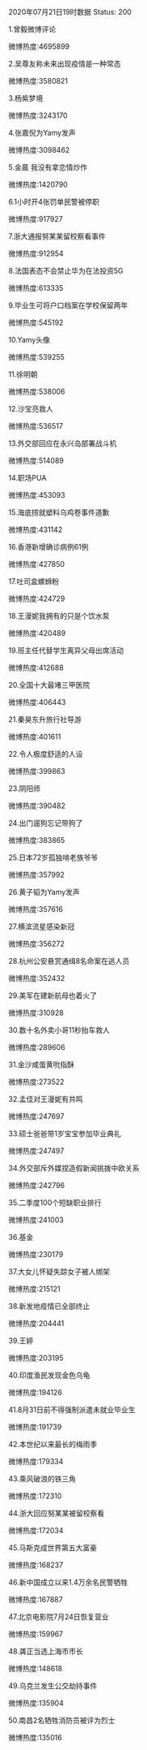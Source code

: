 2020年07月21日19时数据
Status: 200

1.曾毅微博评论

微博热度:4695899

2.吴尊友称未来出现疫情是一种常态

微博热度:3580821

3.杨紫梦境

微博热度:3243170

4.张嘉倪为Yamy发声

微博热度:3098462

5.金晨 我没有拿恋情炒作

微博热度:1420790

6.1小时开4张罚单民警被停职

微博热度:917927

7.浙大通报努某某留校察看事件

微博热度:912954

8.法国表态不会禁止华为在法投资5G

微博热度:613335

9.毕业生可将户口档案在学校保留两年

微博热度:545192

10.Yamy头像

微博热度:539255

11.徐明朝

微博热度:538006

12.沙宝亮救人

微博热度:536517

13.外交部回应在永兴岛部署战斗机

微博热度:514089

14.职场PUA

微博热度:453093

15.海底捞就塑料乌鸡卷事件道歉

微博热度:431142

16.香港新增确诊病例61例

微博热度:427850

17.吐司盒螺蛳粉

微博热度:424729

18.王漫妮我拥有的只是个饮水泵

微博热度:420489

19.班主任代替学生离异父母出席活动

微博热度:412688

20.全国十大最堵三甲医院

微博热度:406443

21.秦昊东升旅行社导游

微博热度:401611

22.令人极度舒适的人设

微博热度:399863

23.阴阳师

微博热度:390482

24.出门遛狗忘记带狗了

微博热度:383865

25.日本72岁孤独啃老族爷爷

微博热度:357992

26.黄子韬为Yamy发声

微博热度:357616

27.横滨流星感染新冠

微博热度:356272

28.杭州公安悬赏通缉8名命案在逃人员

微博热度:352432

29.美军在建新航母也着火了

微博热度:310928

30.数十名外卖小哥11秒抬车救人

微博热度:289606

31.金沙咸蛋黄吮指酥

微博热度:273522

32.孟佳对王漫妮有共鸣

微博热度:247697

33.硕士爸爸带1岁宝宝参加毕业典礼

微博热度:247497

34.外交部斥外媒捏造假新闻挑拨中欧关系

微博热度:242796

35.二季度100个短缺职业排行

微博热度:241003

36.基金

微博热度:230179

37.大女儿怀疑失踪女子被人绑架

微博热度:215121

38.新发地疫情已全部终止

微博热度:204441

39.王婷

微博热度:203195

40.印度渔民发现金色乌龟

微博热度:194126

41.8月31日前不得强制派遣未就业毕业生

微博热度:191739

42.本世纪以来最长的梅雨季

微博热度:179334

43.乘风破浪的铁三角

微博热度:172310

44.浙大回应努某某被留校察看

微博热度:172034

45.马斯克成世界第五大富豪

微博热度:168237

46.新中国成立以来1.4万余名民警牺牲

微博热度:167887

47.北京电影院7月24日恢复营业

微博热度:159967

48.龚正当选上海市市长

微博热度:148618

49.乌克兰发生公交劫持事件

微博热度:135904

50.南昌2名牺牲消防员被评为烈士

微博热度:135016

